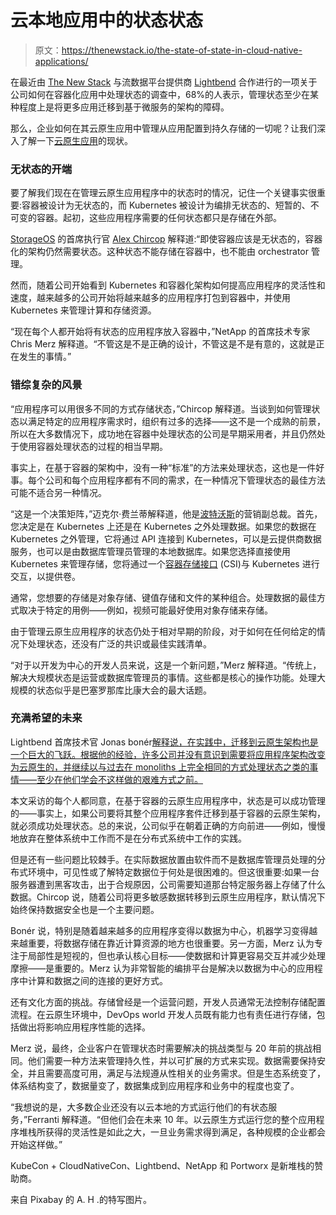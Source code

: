# 云本地应用中的状态状态

> 原文：<https://thenewstack.io/the-state-of-state-in-cloud-native-applications/>

在最近由 [The New Stack](https://thenewstack.io/concern-about-state-lessens-as-more-applications-use-stream-processing/) 与流数据平台提供商 [Lightbend](https://www.lightbend.com/company/news) 合作进行的一项关于公司如何在容器化应用中处理状态的调查中，68%的人表示，管理状态至少在某种程度上是将更多应用迁移到基于微服务的架构的障碍。

那么，企业如何在其云原生应用中管理从应用配置到持久存储的一切呢？让我们深入了解一下[云原生应用](https://thenewstack.io/10-key-attributes-of-cloud-native-applications/)的现状。

### 无状态的开端

要了解我们现在在管理云原生应用程序中的状态时的情况，记住一个关键事实很重要:容器被设计为无状态的，而 Kubernetes 被设计为编排无状态的、短暂的、不可变的容器。起初，这些应用程序需要的任何状态都只是存储在外部。

[StorageOS](https://storageos.com/) 的首席执行官 [Alex Chircop](https://www.linkedin.com/in/alexchircop/) 解释道:“即使容器应该是无状态的，容器化的架构仍然需要状态。这种状态不能存储在容器中，也不能由 orchestrator 管理。

然而，随着公司开始看到 Kubernetes 和容器化架构如何提高应用程序的灵活性和速度，越来越多的公司开始将越来越多的应用程序打包到容器中，并使用 Kubernetes 来管理计算和存储资源。

“现在每个人都开始将有状态的应用程序放入容器中，”NetApp 的首席技术专家 Chris Merz 解释道。“不管这是不是正确的设计，不管这是不是有意的，这就是正在发生的事情。”

### 错综复杂的风景

“应用程序可以用很多不同的方式存储状态，”Chircop 解释道。当谈到如何管理状态以满足特定的应用程序需求时，组织有过多的选择——这不是一个成熟的前景，所以在大多数情况下，成功地在容器中处理状态的公司是早期采用者，并且仍然处于使用容器处理状态的过程的相当早期。

事实上，在基于容器的架构中，没有一种“标准”的方法来处理状态，这也是一件好事。每个公司和每个应用程序都有不同的需求，在一种情况下管理状态的最佳方法可能不适合另一种情况。

“这是一个决策矩阵，”迈克尔·费兰蒂解释道，他是[波特沃斯](https://portworx.com/)的营销副总裁。首先，您决定是在 Kubernetes 上还是在 Kubernetes 之外处理数据。如果您的数据在 Kubernetes 之外管理，它将通过 API 连接到 Kubernetes，可以是云提供商数据服务，也可以是由数据库管理员管理的本地数据库。如果您选择直接使用 Kubernetes 来管理存储，您将通过一个[容器存储接口](https://github.com/container-storage-interface/spec) (CSI)与 Kubernetes 进行交互，以提供卷。

通常，您想要的存储是对象存储、键值存储和文件的某种组合。处理数据的最佳方式取决于特定的用例——例如，视频可能最好使用对象存储来存储。

由于管理云原生应用程序的状态仍处于相对早期的阶段，对于如何在任何给定的情况下处理状态，还没有广泛的共识或最佳实践清单。

“对于以开发为中心的开发人员来说，这是一个新问题，”Merz 解释道。“传统上，解决大规模状态是运营或数据库管理员的事情。这些都是核心的操作功能。处理大规模的状态似乎是巴塞罗那库比康大会的最大话题。

### 充满希望的未来

Lightbend 首席技术官 Jonas bonér[解释说，在实践中，迁移到云原生架构也是一个巨大的飞跃。根据他的经验，许多公司并没有意识到需要将应用程序架构改变为云原生的，并继续以与过去在 monoliths 上完全相同的方式处理状态之类的事情——至少在他们学会不这样做的艰难方式之前。](http://jonasboner.com/)

本文采访的每个人都同意，在基于容器的云原生应用程序中，状态是可以成功管理的——事实上，如果公司要将其整个应用程序套件迁移到基于容器的云原生架构，就必须成功处理状态。总的来说，公司似乎在朝着正确的方向前进——例如，慢慢地放弃在整体系统中工作而不是在分布式系统中工作的实践。

但是还有一些问题比较棘手。在实际数据放置由软件而不是数据库管理员处理的分布式环境中，可见性或了解特定数据位于何处是很困难的。但这很重要:如果一台服务器遭到黑客攻击，出于合规原因，公司需要知道那台特定服务器上存储了什么数据。Chircop 说，随着公司将更多敏感数据转移到云原生应用程序，默认情况下始终保持数据安全也是一个主要问题。

Bonér 说，特别是随着越来越多的应用程序变得以数据为中心，机器学习变得越来越重要，将数据存储在靠近计算资源的地方也很重要。另一方面，Merz 认为专注于局部性是短视的，但也承认核心目标——使数据和计算更容易交互并减少处理摩擦——是重要的。Merz 认为非常智能的编排平台是解决以数据为中心的应用程序中计算和数据之间的连接的更好方式。

还有文化方面的挑战。存储曾经是一个运营问题，开发人员通常无法控制存储配置流程。在云原生环境中，DevOps world 开发人员既有能力也有责任进行存储，包括做出将影响应用程序性能的选择。

Merz 说，最终，企业客户在管理状态时需要解决的挑战类型与 20 年前的挑战相同。他们需要一种方法来管理持久性，并以可扩展的方式来实现。数据需要保持安全，并且需要高度可用，满足与法规遵从性相关的业务需求。但是生态系统变了，体系结构变了，数据量变了，数据集成到应用程序和业务中的程度也变了。

“我想说的是，大多数企业还没有以云本地的方式运行他们的有状态服务，”Ferranti 解释道。“但他们会在未来 10 年。以云原生方式运行您的整个应用程序堆栈所获得的灵活性是如此之大，一旦业务需求得到满足，各种规模的企业都会开始这样做。”

KubeCon + CloudNativeCon、Lightbend、NetApp 和 Portworx 是新堆栈的赞助商。

来自 Pixabay 的 A. H .的特写图片。

<svg xmlns:xlink="http://www.w3.org/1999/xlink" viewBox="0 0 68 31" version="1.1"><title>Group</title> <desc>Created with Sketch.</desc></svg>